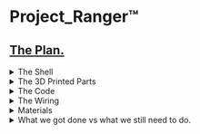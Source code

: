 

# Project_Ranger:tm:

## [The Plan.](https://docs.google.com/presentation/d/1V07V4oMX6rR0zrcOJrXR6CwsMRg8p46A6sB8ayAkjh0/edit?usp=sharing)
</button>


<details closed>
<summary> The Shell </summary>
<br>

   In order to make the shell we need we had to take "The best of both worlds"
   
  <img width="300" src="https://github.com/JordanHiggins777/Project_Ranger/blob/main/both%20worlds.PNG"> 
   
  So chop shop both and you may see where this is going 
   
  <img width="300" src="https://github.com/JordanHiggins777/Project_Ranger/blob/main/Chop.PNG"> 
      
      
 Now we have to epoxy
      

  <img width="300" src="https://github.com/JordanHiggins777/Project_Ranger/blob/main/Epoxy.PNG"> 
            
But this looks sloppy and unatural so its time to put some spot putty on

  <img width="300" src="https://github.com/JordanHiggins777/Project_Ranger/blob/main/Spot%20putty.PNG"> 
                        
Time to sand off the imperfections
                        

  <img width="300" src="https://github.com/JordanHiggins777/Project_Ranger/blob/main/Sand.PNG"> 
                        
                        
            
And now for a layer of primer
   
   <img width="300" src="https://github.com/JordanHiggins777/Project_Ranger/blob/main/Primer.PNG"> 
    
After this cuts have to be made to fit things like a battery, oled, pi, rev trigger(ect)
   
   <img width="300" src="https://github.com/JordanHiggins777/Project_Ranger/blob/main/cutsandstuff.PNG"> 
   
   
   

   Overall the shell has been a project in it self. Getting all the required epoxies and getting access to things like a bandsaw and dremel were tasks in of themselfs. Its been going well and this may be the part of the project that gets finished this year.
      
      
      
      
      
      
      
      
      
      
      
      
      
      
      
      
      
      
      
      
  
</details>

<details closed>
<summary> The 3D Printed Parts </summary>
<br>

   
<img width="900" src="https://github.com/JordanHiggins777/Project_Ranger/blob/main/3dparts.png"> 
   
   
</details>

<details closed>
<summary> The Code </summary>
<br>
kjsnskjcnksjdncksjndcksnkcnjdskdjcnskdjcnskdjnskdnskdjsnkdjcnskdjnc
</details>

<details closed>
<summary> The Wiring </summary>
<br>
kjsnskjcnksjdncksjndcksnkcnjdskdjcnskdjcnskdjnskdnskdjsnkdjcnskdjnc
</details>


<details closed>
<summary> Materials </summary>
<br>
   
   <img width="900" src="https://github.com/JordanHiggins777/Project_Ranger/blob/main/materials.PNG"> 
   
   
# Shopping List
   
Item  | Link
------------- | ------------- 
Nerf Stryfe| https://www.amazon.com/Nerf-N-Strike-Elite-Strife-Blaster/dp/B01GPOL4UO
Nerf Longstrike | https://www.amazon.com/Longstrike-Nerf-Extension-Six-Dart-Exclusive/dp/B07B3KS1B8
Epoxy Putty | https://www.oatey.com/products/oatey-fixit-stick-epoxy-putty-1829259701
Spot Putty |https://www.amazon.com/Bondo-907-Glazing-Spot-Putty/dp/B0002JM8PY
Dremel | https://www.amazon.com/WEN-2307-Variable-100-Piece-Accessories/dp/B00A8DXKXS/ref=asc_df_B00A8DXKXS/?tag=hyprod-20&linkCode=df0&hvadid=309807921328&hvpos=&hvnetw=g&hvrand=12701329074841230561&hvpone=&hvptwo=&hvqmt=&hvdev=c&hvdvcmdl=&hvlocint=&hvlocphy=9008532&hvtargid=pla-434720367799&psc=1
Primer | https://www.homedepot.com/p/Rust-Oleum-Automotive-12-oz-Self-Etching-Gray-Primer-Spray-249322/202097278
Large File | https://www.amazon.com/KALIM-Medium-Without-Suitable-Sharpening/dp/B08C9V8VK3/ref=asc_df_B08C9V8VK3/?tag=hyprod-20&linkCode=df0&hvadid=459730407112&hvpos=&hvnetw=g&hvrand=12952462876528770670&hvpone=&hvptwo=&hvqmt=&hvdev=c&hvdvcmdl=&hvlocint=&hvlocphy=9008532&hvtargid=pla-942898385722&psc=1
Small Files | https://www.walmart.com/ip/Hyper-Tough-6-Piece-Needle-File-Tool-Set-TR17075C/49944457?wl13=1811&selectedSellerId=0
Sand Paper | https://www.walmart.com/ip/Gator-Multi-Surface-Clamp-On-1-4-Sandpaper-Sheets-100-Grit-15-Pack-5121-04/46488866?wl13=1688&selectedSellerId=0
Raspberry Pi Zero | https://www.adafruit.com/product/2885?gclid=Cj0KCQjw8IaGBhCHARIsAGIRRYpwdSTZ_i2Ee7UcsPfXZkOq7sSyJlg9vylwor0_1E1cd-yNOW7tzrUaAoAAEALw_wcB
Pi Camera | https://www.amazon.com/Raspberry-Pi-Camera-Module-Megapixel/dp/B01ER2SKFS
Oled Screen | https://www.ebay.com/itm/303334623039?chn=ps&mkevt=1&mkcid=28
LIDAR Sensor | https://www.sparkfun.com/products/14032
Lipo Battery | https://outofdarts.com/collections/batteries-chargers/products/graphene-950mah-xt60
   
   
</details>




<details closed>
<summary> What we got done vs what we still need to do. </summary>
<br>

Tasks  | Compleation:  :heavy_check_mark: = Done  :x: = Not done  :heavy_minus_sign: = In Progress
 ------------- | ------------- 
 Shell Integration | :heavy_check_mark: 
 Shell Cuts | :heavy_check_mark: 
 Shell Filing | :heavy_minus_sign: 
 Shell Clean Up | :heavy_minus_sign:
 Painting the Shell | :x:
 3D Printed Rev Trigger | :x: 
 3D Printed Mag Release | :heavy_check_mark: 
 3D Printed Battery Pack | :heavy_check_mark: 
 3D Printed Oled Cage | :heavy_minus_sign:
 3D Printed Pusher Lever | :x:
 3D Printed Lidar and Camera Box | :heavy_minus_sign:
 Wiring the Oled | :heavy_check_mark:  
 Wiring the Camera and Laser| :heavy_check_mark:  
 Wiring the LIDAR Sensor | :x:  
 Wiring the Motors | :heavy_check_mark: 
 Wiring the Rev Switch | :heavy_check_mark:  
 Wiring the Battery/XT-60 | :heavy_check_mark: 
 Coding the OLED  | :heavy_check_mark: 
 Coding the Camera | :heavy_check_mark: 
 Coding the LIDAR | :x: 
   
</details>

